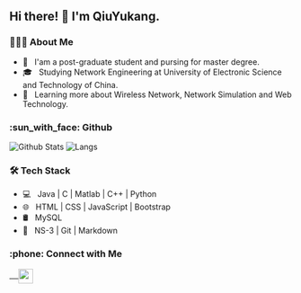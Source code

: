 <h2> Hi there! 👋 I'm QiuYukang.</h2>

<h3> 👨🏻‍💻 About Me </h3>

- 💼 &nbsp; I'am a post-graduate student and pursing for master degree.
- 🎓 &nbsp; Studying Network Engineering at University of Electronic Science and Technology of China.
- 🌱 &nbsp; Learning more about Wireless Network, Network Simulation and Web Technology.

<h3> :sun_with_face: Github</h3>

![Github Stats](https://github-readme-stats.vercel.app/api?username=QiuYukang&count_private=true&show_icons=true&hide=stars)
![Langs](https://github-readme-stats.vercel.app/api/top-langs/?username=QiuYukang&layout=compact)

<!--
  <a href="https://github.com/QiuYukang">
    <img align="left" src="https://github-readme-stats.vercel.app/api?username=QiuYukang&count_private=true&show_icons=true" />
  </a>
  <a href="https://github.com/QiuYukang">
    <img align="left" src="https://github-readme-stats.vercel.app/api/top-langs/?username=QiuYukang&layout=compact" />
  </a>
-->

<h3>🛠 Tech Stack</h3>

- 💻 &nbsp; Java | C | Matlab | C++ | Python
- 🌐 &nbsp; HTML | CSS | JavaScript | Bootstrap
- 🛢  &nbsp; MySQL
- 🔧 &nbsp; NS-3 | Git | Markdown

<h3> :phone: Connect with Me </h3>

<a href="mailto:b612n@qq.com">
   &nbsp;  &nbsp;
  <img align="center" width="26px" src="https://github.com/TheDudeThatCode/TheDudeThatCode/blob/master/Assets/Gmail.svg" />
</a>
